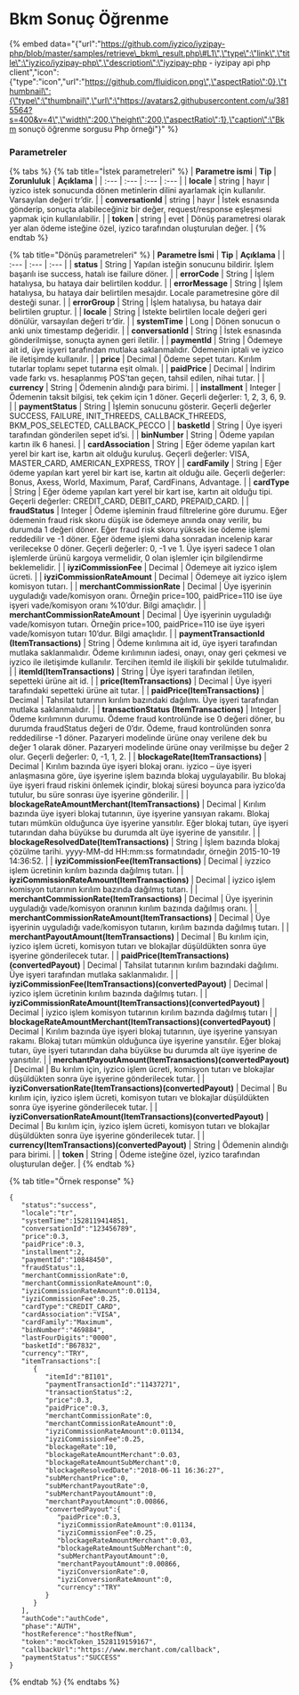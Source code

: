 # Bkm Sonuç Öğrenme

{% embed data="{\"url\":\"https://github.com/iyzico/iyzipay-php/blob/master/samples/retrieve\_bkm\_result.php\#L1\",\"type\":\"link\",\"title\":\"iyzico/iyzipay-php\",\"description\":\"iyzipay-php - iyzipay api php client\",\"icon\":{\"type\":\"icon\",\"url\":\"https://github.com/fluidicon.png\",\"aspectRatio\":0},\"thumbnail\":{\"type\":\"thumbnail\",\"url\":\"https://avatars2.githubusercontent.com/u/3815564?s=400&v=4\",\"width\":200,\"height\":200,\"aspectRatio\":1},\"caption\":\"Bkm sonuçö öğrenme sorgusu Php örneği\"}" %}

### Parametreler

{% tabs %}
{% tab title="İstek parametreleri" %}
| **Parametre ismi** | **Tip** | **Zorunluluk** | **Açıklama** |
| :--- | :--- | :--- | :--- |
| **locale** | string | hayır | iyzico istek sonucunda dönen metinlerin dilini ayarlamak için kullanılır. Varsayılan değeri tr’dir. |
| **conversationId** | string | hayır | İstek esnasında gönderip, sonuçta alabileceğiniz bir değer, request/response eşleşmesi yapmak için kullanılabilir. |
| **token** | string | evet | Dönüş parametresi olarak yer alan ödeme isteğine özel, iyzico tarafından oluşturulan değer. |
{% endtab %}

{% tab title="Dönüş parametreleri" %}
| **Parametre İsmi** | **Tip** | **Açıklama** |
| :--- | :--- | :--- |
| **status** | String | Yapılan isteğin sonucunu bildirir. İşlem başarılı ise success, hatalı ise failure döner. |
| **errorCode** | String | İşlem hatalıysa, bu hataya dair belirtilen koddur. |
| **errorMessage** | String | İşlem hatalıysa, bu hataya dair belirtilen mesajdır. Locale parametresine göre dil desteği sunar. |
| **errorGroup** | String | İşlem hatalıysa, bu hataya dair belirtilen gruptur. |
| **locale** | String | İstekte belirtilen locale değeri geri dönülür, varsayılan değeri tr’dir. |
| **systemTime** | Long | Dönen sonucun o anki unix timestamp değeridir. |
| **conversationId** | String | İstek esnasında gönderilmişse, sonuçta aynen geri iletilir. |
| **paymentId** | String | Ödemeye ait id, üye işyeri tarafından mutlaka saklanmalıdır. Ödemenin iptali ve iyzico ile iletişimde kullanılır. |
| **price** | Decimal | Ödeme sepet tutarı. Kırılım tutarlar toplamı sepet tutarına eşit olmalı. |
| **paidPrice** | Decimal | İndirim vade farkı vs. hesaplanmış POS’tan geçen, tahsil edilen, nihai tutar. |
| **currency** | String | Ödemenin alındığı para birimi. |
| **installment** | Integer | Ödemenin taksit bilgisi, tek çekim için 1 döner. Geçerli değerler: 1, 2, 3, 6, 9. |
| **paymentStatus** | String | İşlemin sonucunu gösterir. Geçerli değerler SUCCESS, FAILURE, INIT\_THREEDS, CALLBACK\_THREEDS, BKM\_POS\_SELECTED, CALLBACK\_PECCO |
| **basketId** | String | Üye işyeri tarafından gönderilen sepet id’si. |
| **binNumber** | String | Ödeme yapılan kartın ilk 6 hanesi. |
| **cardAssociation** | String | Eğer ödeme yapılan kart yerel bir kart ise, kartın ait olduğu kuruluş. Geçerli değerler: VISA, MASTER\_CARD, AMERICAN\_EXPRESS, TROY |
| **cardFamily** | String | Eğer ödeme yapılan kart yerel bir kart ise, kartın ait olduğu aile. Geçerli değerler: Bonus, Axess, World, Maximum, Paraf, CardFinans, Advantage. |
| **cardType** | String | Eğer ödeme yapılan kart yerel bir kart ise, kartın ait olduğu tipi. Geçerli değerler: CREDIT\_CARD, DEBIT\_CARD, PREPAID\_CARD. |
| **fraudStatus** | Integer | Ödeme işleminin fraud filtrelerine göre durumu. Eğer ödemenin fraud risk skoru düşük ise ödemeye anında onay verilir, bu durumda 1 değeri döner. Eğer fraud risk skoru yüksek ise ödeme işlemi reddedilir ve -1 döner. Eğer ödeme işlemi daha sonradan incelenip karar verilecekse 0 döner. Geçerli değerler: 0, -1 ve 1. Üye işyeri sadece 1 olan işlemlerde ürünü kargoya vermelidir, 0 olan işlemler için bilgilendirme beklemelidir. |
| **iyziCommissionFee** | Decimal | Ödemeye ait iyzico işlem ücreti. |
| **iyziCommissionRateAmount** | Decimal | Ödemeye ait iyzico işlem komisyon tutarı. |
| **merchantCommissionRate** | Decimal | Üye işyerinin uyguladığı vade/komisyon oranı. Örneğin price=100, paidPrice=110 ise üye işyeri vade/komisyon oranı %10’dur. Bilgi amaçlıdır. |
| **merchantCommissionRateAmount** | Decimal | Üye işyerinin uyguladığı vade/komisyon tutarı. Örneğin price=100, paidPrice=110 ise üye işyeri vade/komisyon tutarı 10’dur. Bilgi amaçlıdır. |
| **paymentTransactionId \(ItemTransactions\)** | String | Ödeme kırılımına ait id, üye işyeri tarafından mutlaka saklanmalıdır. Ödeme kırılımının iadesi, onayı, onay geri çekmesi ve iyzico ile iletişimde kullanılır. Tercihen itemId ile ilişkili bir şekilde tutulmalıdır. |
| **itemId\(ItemTransactions\)** | String | Üye işyeri tarafından iletilen, sepetteki ürüne ait id. |
| **price\(ItemTransactions\)** | Decimal | Üye işyeri tarafındaki sepetteki ürüne ait tutar. |
| **paidPrice\(ItemTransactions\)** | Decimal | Tahsilat tutarının kırılım bazındaki dağılımı. Üye işyeri tarafından mutlaka saklanmalıdır. |
| **transactionStatus \(ItemTransactions\)** | Integer | Ödeme kırılımının durumu. Ödeme fraud kontrolünde ise 0 değeri döner, bu durumda fraudStatus değeri de 0’dır. Ödeme, fraud kontrolünden sonra reddedilirse -1 döner. Pazaryeri modelinde ürüne onay verilene dek bu değer 1 olarak döner. Pazaryeri modelinde ürüne onay verilmişse bu değer 2 olur. Geçerli değerler: 0, -1, 1, 2. |
| **blockageRate\(ItemTransactions\)** | Decimal | Kırılım bazında üye işyeri blokaj oranı. iyzico – üye işyeri anlaşmasına göre, üye işyerine işlem bazında blokaj uygulayabilir. Bu blokaj üye işyeri fraud riskini önlemek içindir, blokaj süresi boyunca para iyzico’da tutulur, bu süre sonrası üye işyerine gönderilir. |
| **blockageRateAmountMerchant\(ItemTransactions\)** | Decimal | Kırılım bazında üye işyeri blokaj tutarının, üye işyerine yansıyan rakamı. Blokaj tutarı mümkün olduğunca üye işyerine yansıtılır. Eğer blokaj tutarı, üye işyeri tutarından daha büyükse bu durumda alt üye işyerine de yansıtılır. |
| **blockageResolvedDate\(ItemTransactions\)** | String | İşlem bazında blokaj çözülme tarihi. yyyy-MM-dd HH:mm:ss formatındadır, örneğin 2015-10-19 14:36:52. |
| **iyziCommissionFee\(ItemTransactions\)** | Decimal | iyzzico işlem ücretinin kırılım bazında dağılmış tutarı. |
| **iyziCommissionRateAmount\(ItemTransactions\)** | Decimal | iyzico işlem komisyon tutarının kırılım bazında dağılmış tutarı. |
| **merchantCommissionRate\(ItemTransactions\)** | Decimal | Üye işyerinin uyguladığı vade/komisyon oranının kırılım bazında dağılmış oranı. |
| **merchantCommissionRateAmount\(ItemTransactions\)** | Decimal | Üye işyerinin uyguladığı vade/komisyon tutarıın, kırılım bazında dağılmış tutarı. |
| **merchantPayoutAmount\(ItemTransactions\)** | Decimal | Bu kırılım için, iyzico işlem ücreti, komisyon tutarı ve blokajlar düşüldükten sonra üye işyerine gönderilecek tutar. |
| **paidPrice\(ItemTransactions\)\(convertedPayout\)** | Decimal | Tahsilat tutarının kırılım bazındaki dağılımı. Üye işyeri tarafından mutlaka saklanmalıdır. |
| **iyziCommissionFee\(ItemTransactions\)\(convertedPayout\)** | Decimal | iyzico işlem ücretinin kırılım bazında dağılmış tutarı. |
| **iyziCommissionRateAmount\(ItemTransactions\)\(convertedPayout\)** | Decimal | iyzico işlem komisyon tutarının kırılım bazında dağılmış tutarı |
| **blockageRateAmountMerchant\(ItemTransactions\)\(convertedPayout\)** | Decimal | Kırılım bazında üye işyeri blokaj tutarının, üye işyerine yansıyan rakamı. Blokaj tutarı mümkün olduğunca üye işyerine yansıtılır. Eğer blokaj tutarı, üye işyeri tutarından daha büyükse bu durumda alt üye işyerine de yansıtılır. |
| **merchantPayoutAmount\(ItemTransactions\)\(convertedPayout\)** | Decimal | Bu kırılım için, iyzico işlem ücreti, komisyon tutarı ve blokajlar düşüldükten sonra üye işyerine gönderilecek tutar. |
| **iyziConversationRate\(ItemTransactions\)\(convertedPayout\)** | Decimal | Bu kırılım için, iyzico işlem ücreti, komisyon tutarı ve blokajlar düşüldükten sonra üye işyerine gönderilecek tutar. |
| **iyziConversationRateAmount\(ItemTransactions\)\(convertedPayout\)** | Decimal | Bu kırılım için, iyzico işlem ücreti, komisyon tutarı ve blokajlar düşüldükten sonra üye işyerine gönderilecek tutar. |
| **currency\(ItemTransactions\)\(convertedPayout\)** | String | Ödemenin alındığı para birimi. |
| **token** | String | Ödeme isteğine özel, iyzico tarafından oluşturulan değer. |
{% endtab %}

{% tab title="Örnek response" %}
```text
{
   "status":"success",
   "locale":"tr",
   "systemTime":1528119414851,
   "conversationId":"123456789",
   "price":0.3,
   "paidPrice":0.3,
   "installment":2,
   "paymentId":"10848450",
   "fraudStatus":1,
   "merchantCommissionRate":0,
   "merchantCommissionRateAmount":0,
   "iyziCommissionRateAmount":0.01134,
   "iyziCommissionFee":0.25,
   "cardType":"CREDIT_CARD",
   "cardAssociation":"VISA",
   "cardFamily":"Maximum",
   "binNumber":"469884",
   "lastFourDigits":"0000",
   "basketId":"B67832",
   "currency":"TRY",
   "itemTransactions":[
      {
         "itemId":"BI101",
         "paymentTransactionId":"11437271",
         "transactionStatus":2,
         "price":0.3,
         "paidPrice":0.3,
         "merchantCommissionRate":0,
         "merchantCommissionRateAmount":0,
         "iyziCommissionRateAmount":0.01134,
         "iyziCommissionFee":0.25,
         "blockageRate":10,
         "blockageRateAmountMerchant":0.03,
         "blockageRateAmountSubMerchant":0,
         "blockageResolvedDate":"2018-06-11 16:36:27",
         "subMerchantPrice":0,
         "subMerchantPayoutRate":0,
         "subMerchantPayoutAmount":0,
         "merchantPayoutAmount":0.00866,
         "convertedPayout":{
            "paidPrice":0.3,
            "iyziCommissionRateAmount":0.01134,
            "iyziCommissionFee":0.25,
            "blockageRateAmountMerchant":0.03,
            "blockageRateAmountSubMerchant":0,
            "subMerchantPayoutAmount":0,
            "merchantPayoutAmount":0.00866,
            "iyziConversionRate":0,
            "iyziConversionRateAmount":0,
            "currency":"TRY"
         }
      }
   ],
   "authCode":"authCode",
   "phase":"AUTH",
   "hostReference":"hostRefNum",
   "token":"mockToken_1528119159167",
   "callbackUrl":"https://www.merchant.com/callback",
   "paymentStatus":"SUCCESS"
}
```
{% endtab %}
{% endtabs %}

